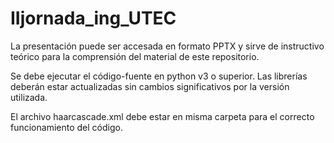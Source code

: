 # IIjornada_ing_UTEC

La presentación puede ser accesada en formato PPTX y sirve de instructivo teórico para la comprensión del material de este repositorio.

Se debe ejecutar el código-fuente en python v3 o superior. Las librerías deberán estar actualizadas sin cambios significativos por la versión utilizada.

El archivo haarcascade.xml debe estar en misma carpeta para el correcto funcionamiento del código.
